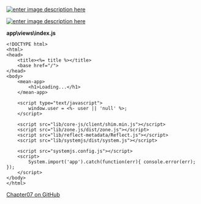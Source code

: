 [![enter image description here][1]][1]


[![enter image description here][2]][2]


**app\views\index.js**

    <!DOCTYPE html>
    <html>
    <head>
    	<title><%= title %></title>
    	<base href="/">
    </head>
    <body>
    	<mean-app>
    		<h1>Loading...</h1>
    	</mean-app>
    	
    	<script type="text/javascript">
    		window.user = <%- user || 'null' %>;
    	</script>
    	
    	<script src="lib/core-js/client/shim.min.js"></script>
    	<script src="lib/zone.js/dist/zone.js"></script>
    	<script src="lib/reflect-metadata/Reflect.js"></script>
    	<script src="lib/systemjs/dist/system.js"></script>
    	
    	<script src="systemjs.config.js"></script>
    	<script>
    		System.import('app').catch(function(err){ console.error(err); });
    	</script>
    </body>
    </html>


[Chapter07 on GitHub][3]


  [1]: https://i.stack.imgur.com/yFg3k.png
  [2]: https://i.stack.imgur.com/h1qQ8.png
  [3]: https://github.com/TurtleWolf/Chapter07
